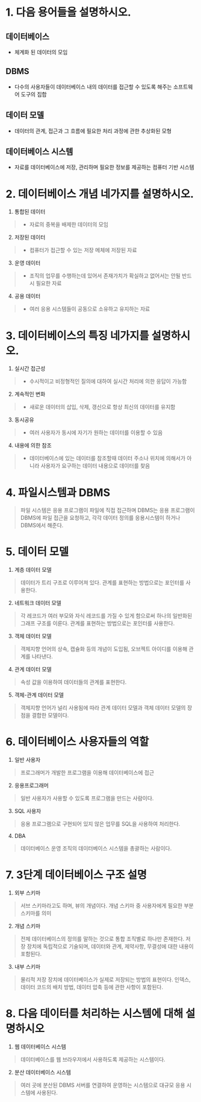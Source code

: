 # 1. 다음 용어들을 설명하시오.
## 데이터베이스
+ 체계화 된 데이터의 모임
## DBMS
+ 다수의 사용자들이 데이터베이스 내의 데이터를 접근할 수 있도록 해주는 소프트웨어 도구의 집합
## 데이터 모델
+ 데이터의 관계, 접근과 그 흐름에 필요한 처리 과정에 관한 추상화된 모형
## 데이터베이스 시스템
+ 자료를 데이터베이스에 저장, 관리하며 필요한 정보를 제공하는 컴퓨터 기반 시스템
# 2. 데이터베이스 개념 네가지를 설명하시오.
1. 통합된 데이터
>- 자료의 중복을 배제한 데이터의 모임

2. 저장된 데이터
>- 컴퓨터가 접근할 수 있는 저장 메체에 저장된 자료
3. 운영 데이터
>- 조직의 업무를 수행하는데 있어서 존재가치가 확실하고 없어서는 안될 반드시 필요한 자료
4. 공용 데이터
>- 여러 응용 시스템들이 공동으로 소유하고 유지하는 자료
# 3. 데이터베이스의 특징 네가지를 설명하시오.
1. 실시간 접근성 
>- 수시적이고 비정형적인 질의에 대하여 실시간 처리에 의한 응답이 가능함
2. 계속적인 변화 
>- 새로운 데이터의 삽입, 삭제, 갱신으로 항상 최신의 데이터를 유지함
3. 동시공유 
>- 여러 사용자가 동시에 자기가 원하는 데이터를 이용할 수 있음
4. 내용에 의한 참조
>- 데이터베이스에 있는 데이터를 참조할때 데이터 주소나 위치에 의해서가 아니라 사용자가 요구하는 데이터 내용으로 데이터를 찾음
# 4. 파일시스템과 DBMS
> 파일 시스템은 응용 프로그램이 파일에 직접 접근하며 DBMS는 응용 프로그램이 DBMS에 
파일 접근을 요청하고, 각각 데이터 정의를 응용시스템이 하거나 DBMS에서 해준다.
# 5. 데이터 모델
1. 계층 데이터 모델
> 데이터가 트리 구조로 이루어져 있다. 관계를 표현하는 방법으로는 포인터를 사용한다.

2. 네트워크 데이터 모델
> 각 레코드가 여러 부모와 자식 레코드를 가질 수 있게 함으로써 하나의 일반화된 그래프 구조를 이룬다. 관계를 표현하는 방법으로는 포인터를 사용한다.
3. 객체 데이터 모델
> 객체지향 언어의 상속, 캡슐화 등의 개념이 도입됨, 오브젝트 아이디를 이용해 관계를 나타낸다.
4. 관계 데이터 모델
> 속성 값을 이용하여 데이터들의 관계를 표현한다.
5. 객체-관계 데이터 모델
> 객체지향 언어가 널리 사용됨에 따라 관계 데이터 모델과 객체 데이터 모델의 장점을 결합한 모델이다.
# 6. 데이터베이스 사용자들의 역할
1. 일반 사용자
> 프로그래머가 개발한 프로그램을 이용해 데이터베이스에 접근
2. 응용프로그래머
> 일반 사용자가 사용할 수 있도록 프로그램을 만드는 사람이다.
3. SQL 사용자
> 응용 프로그램으로 구현되어 있지 않은 업무를 SQL을 사용하여 처리한다.
4. DBA
> 데이터베이스 운영 조직의 데이터베이스 시스템을 총괄하는 사람이다.
# 7. 3단계 데이터베이스 구조 설명
1. 외부 스키마
> 서브 스키마라고도 하며, 뷰의 개념이다. 개념 스키마 중 사용자에게 필요한 부분 스키마를 의미

2. 개념 스키마
> 전체 데이터베이스의 정의를 말하는 것으로 통합 조직별로 하나만 존재한다. 저장 장치에 독립적으로 기술되며, 데이터와 관계, 제약사항, 무결성에 대한 내용이 포함된다.
3. 내부 스키마
> 물리적 저장 장치에 데이터베이스가 실제로 저장되는 방법의 표현이다. 인덱스, 데이터 코드의 배치 방법, 데이터 압축 등에 관한 사항이 포함된다.
# 8. 다음 데이터를 처리하는 시스템에 대해 설명하시오
1. 웹 데이터베이스 시스템
> 데이터베이스를 웹 브라우저에서 사용하도록 제공하는 시스템이다.

2. 분산 데이터베이스 시스템
> 여러 곳에 분산된 DBMS 서버를 연결하여 운영하는 시스템으로 대규모 응용 시스템에 사용된다.
